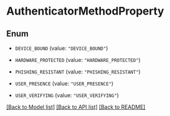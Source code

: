 # AuthenticatorMethodProperty

## Enum


* `DEVICE_BOUND` (value: `"DEVICE_BOUND"`)

* `HARDWARE_PROTECTED` (value: `"HARDWARE_PROTECTED"`)

* `PHISHING_RESISTANT` (value: `"PHISHING_RESISTANT"`)

* `USER_PRESENCE` (value: `"USER_PRESENCE"`)

* `USER_VERIFYING` (value: `"USER_VERIFYING"`)


[[Back to Model list]](../README.md#documentation-for-models) [[Back to API list]](../README.md#documentation-for-api-endpoints) [[Back to README]](../README.md)


